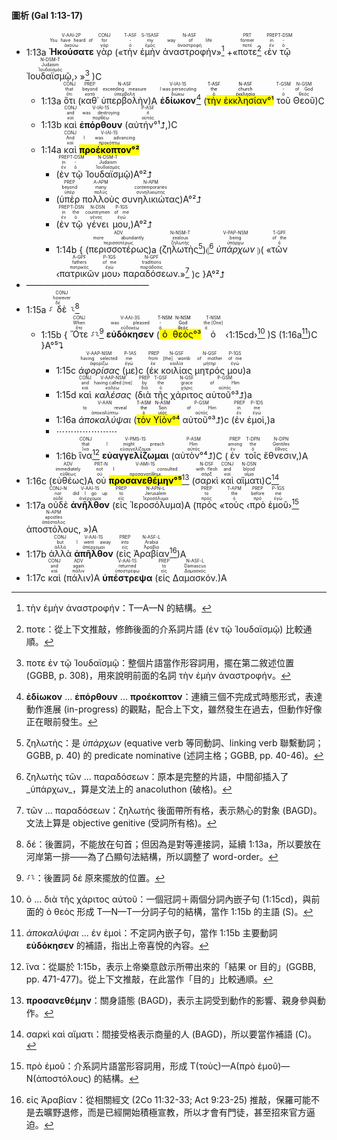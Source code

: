 #### 圖析 (Gal 1:13-17)


- 1:13a <RUBY><ruby><ruby><strong>Ἠκούσατε</strong><rt>ἀκούω</rt></ruby><rt>You have heard of</rt></ruby><rt>V-AAI-2P</rt></RUBY> <RUBY><ruby><ruby>γὰρ<rt>γάρ</rt></ruby><rt>for</rt></ruby><rt>CONJ</rt></RUBY> («<RUBY><ruby><ruby>τὴν<rt>ὁ</rt></ruby><rt>-</rt></ruby><rt>T-ASF</rt></RUBY> <RUBY><ruby><ruby>ἐμὴν<rt>ἐμός</rt></ruby><rt>my</rt></ruby><rt>S-1SASF</rt></RUBY> <RUBY><ruby><ruby>ἀναστροφήν<rt>ἀναστροφή</rt></ruby><rt>way of life</rt></ruby><rt>N-ASF</rt></RUBY>»[^1] +«<RUBY><ruby><ruby>ποτε<rt>ποτέ</rt></ruby><rt>former</rt></ruby><rt>PRT</rt></RUBY>[^2] ‹<RUBY><ruby><ruby>ἐν<rt>ἐν</rt></ruby><rt>in</rt></ruby><rt>PREP</rt></RUBY> <RUBY><ruby><ruby>τῷ<rt>ὁ</rt></ruby><rt>-</rt></ruby><rt>T-DSM</rt></RUBY> <RUBY><ruby><ruby>Ἰουδαϊσμῷ,<rt>Ἰουδαϊσμός</rt></ruby><rt>Judaism</rt></ruby><rt>N-DSM-T</rt></RUBY>› »[^3] )C
	- 1:13a <RUBY><ruby><ruby>ὅτι<rt>ὅτι</rt></ruby><rt>that</rt></ruby><rt>CONJ</rt></RUBY> (<RUBY><ruby><ruby>καθ᾽<rt>κατά</rt></ruby><rt>beyond</rt></ruby><rt>PREP</rt></RUBY> <RUBY><ruby><ruby>ὑπερβολὴν<rt>ὑπερβολή</rt></ruby><rt>exceeding measure</rt></ruby><rt>N-ASF</rt></RUBY>)A <RUBY><ruby><ruby><strong>ἐδίωκον</strong><rt>διώκω</rt></ruby><rt>I was persecuting</rt></ruby><rt>V-IAI-1S</rt></RUBY>[^4] (<mark><RUBY><ruby><ruby>τὴν<rt>ὁ</rt></ruby><rt>the</rt></ruby><rt>T-ASF</rt></RUBY> <RUBY><ruby><ruby>ἐκκλησίαν<rt>ἐκκλησία</rt></ruby><rt>church</rt></ruby><rt>N-ASF</rt></RUBY>°¹</mark> <RUBY><ruby><ruby>τοῦ<rt>ὁ</rt></ruby><rt>-</rt></ruby><rt>T-GSM</rt></RUBY> <RUBY><ruby><ruby>Θεοῦ<rt>θεός</rt></ruby><rt>of God</rt></ruby><rt>N-GSM</rt></RUBY>)C 
	- 1:13b <RUBY><ruby><ruby>καὶ<rt>καί</rt></ruby><rt>and</rt></ruby><rt>CONJ</rt></RUBY> <RUBY><ruby><ruby><strong>ἐπόρθουν</strong><rt>πορθέω</rt></ruby><rt>was destroying</rt></ruby><rt>V-IAI-1S</rt></RUBY> (<RUBY><ruby><ruby>αὐτήν°¹⮥,<rt>αὐτός</rt></ruby><rt>it</rt></ruby><rt>P-ASF</rt></RUBY>)C
	- 1:14a <RUBY><ruby><ruby>καὶ<rt>καί</rt></ruby><rt>And</rt></ruby><rt>CONJ</rt></RUBY> <RUBY><ruby><ruby><mark><strong>προέκοπτον°²</strong></mark><rt>προκόπτω</rt></ruby><rt>I was advancing</rt></ruby><rt>V-IAI-1S</rt></RUBY> 
		- (<RUBY><ruby><ruby>ἐν<rt>ἐν</rt></ruby><rt>in</rt></ruby><rt>PREP</rt></RUBY> <RUBY><ruby><ruby>τῷ<rt>ὁ</rt></ruby><rt>-</rt></ruby><rt>T-DSM</rt></RUBY> <RUBY><ruby><ruby>Ἰουδαϊσμῷ<rt>Ἰουδαϊσμός</rt></ruby><rt>Judaism</rt></ruby><rt>N-DSM-T</rt></RUBY>)A°²⮥
		- (<RUBY><ruby><ruby>ὑπὲρ<rt>ὑπέρ</rt></ruby><rt>beyond</rt></ruby><rt>PREP</rt></RUBY> <RUBY><ruby><ruby>πολλοὺς<rt>πολύς</rt></ruby><rt>many</rt></ruby><rt>A-APM</rt></RUBY> <RUBY><ruby><ruby>συνηλικιώτας<rt>συνηλικιώτης</rt></ruby><rt>contemporaries</rt></ruby><rt>N-APM</rt></RUBY>)A°²⮥
		- (<RUBY><ruby><ruby>ἐν<rt>ἐν</rt></ruby><rt>in</rt></ruby><rt>PREP</rt></RUBY> <RUBY><ruby><ruby>τῷ<rt>ὁ</rt></ruby><rt>the</rt></ruby><rt>T-DSN</rt></RUBY> <RUBY><ruby><ruby>γένει<rt>γένος</rt></ruby><rt>countrymen</rt></ruby><rt>N-DSN</rt></RUBY> <RUBY><ruby><ruby>μου,<rt>ἐγώ</rt></ruby><rt>of me</rt></ruby><rt>P-1GS</rt></RUBY>)A°²⮥
		- 1:14b { (<RUBY><ruby><ruby>περισσοτέρως<rt>περισσοτέρως</rt></ruby><rt>more abundantly</rt></ruby><rt>ADV</rt></RUBY>)a (<RUBY><ruby><ruby>ζηλωτὴς<rt>ζηλωτής</rt></ruby><rt>zealous</rt></ruby><rt>N-NSM-T</rt></RUBY>[^5])⦇[^6] <RUBY><ruby><ruby><em>ὑπάρχων</em><rt>ὑπάρχω</rt></ruby><rt>being</rt></ruby><rt>V-PAP-NSM</rt></RUBY> ⦈( «<RUBY><ruby><ruby>τῶν<rt>ὁ</rt></ruby><rt>of the</rt></ruby><rt>T-GPF</rt></RUBY> ‹<RUBY><ruby><ruby>πατρικῶν<rt>πατρικός</rt></ruby><rt>fathers</rt></ruby><rt>A-GPF</rt></RUBY> <RUBY><ruby><ruby>μου<rt>ἐγώ</rt></ruby><rt>of me</rt></ruby><rt>P-1GS</rt></RUBY>› <RUBY><ruby><ruby>παραδόσεων.<rt>παράδοσις</rt></ruby><rt>traditions</rt></ruby><rt>N-GPF</rt></RUBY>»[^7] )c }A°²⮥
- ——————————————
- 1:15a ⸉<RUBY><ruby><ruby>δὲ<rt>δέ</rt></ruby><rt>however</rt></ruby><rt>CONJ</rt></RUBY>⸊[^8]
	- 1:15b { <RUBY><ruby><ruby>Ὅτε<rt>ὅτε</rt></ruby><rt>When</rt></ruby><rt>CONJ</rt></RUBY> ⸉⸊[^9] <RUBY><ruby><ruby><strong>εὐδόκησεν</strong><rt>εὐδοκέω</rt></ruby><rt>was pleased</rt></ruby><rt>V-AAI-3S</rt></RUBY> (<mark><RUBY><ruby><ruby>ὁ<rt>ὁ</rt></ruby><rt>-</rt></ruby><rt>T-NSM</rt></RUBY> <RUBY><ruby><ruby>θεὸς<rt>θεός</rt></ruby><rt>God</rt></ruby><rt>N-NSM</rt></RUBY>°³</mark> <RUBY><ruby><ruby>ὁ<rt>ὁ</rt></ruby><rt>the [One]</rt></ruby><rt>T-NSM</rt></RUBY> ‹<rt>1:15cd</rt>›[^10] )S (1:16a[^11])C }A°⁵⮧
		- 1:15c <RUBY><ruby><ruby><em>ἀφορίσας</em><rt>ἀφορίζω</rt></ruby><rt>having selected</rt></ruby><rt>V-AAP-NSM</rt></RUBY> (<RUBY><ruby><ruby>με<rt>ἐγώ</rt></ruby><rt>me</rt></ruby><rt>P-1AS</rt></RUBY>)c (<RUBY><ruby><ruby>ἐκ<rt>ἐκ</rt></ruby><rt>from</rt></ruby><rt>PREP</rt></RUBY> <RUBY><ruby><ruby>κοιλίας<rt>κοιλία</rt></ruby><rt>[the] womb</rt></ruby><rt>N-GSF</rt></RUBY> <RUBY><ruby><ruby>μητρός<rt>μήτηρ</rt></ruby><rt>of mother</rt></ruby><rt>N-GSF</rt></RUBY> <RUBY><ruby><ruby>μου<rt>ἐγώ</rt></ruby><rt>of me</rt></ruby><rt>P-1GS</rt></RUBY>)a
		- 1:15d <RUBY><ruby><ruby>καὶ<rt>καί</rt></ruby><rt>and</rt></ruby><rt>CONJ</rt></RUBY> <RUBY><ruby><ruby><em>καλέσας</em><rt>καλέω</rt></ruby><rt>having called [me]</rt></ruby><rt>V-AAP-NSM</rt></RUBY> (<RUBY><ruby><ruby>διὰ<rt>διά</rt></ruby><rt>by</rt></ruby><rt>PREP</rt></RUBY> <RUBY><ruby><ruby>τῆς<rt>ὁ</rt></ruby><rt>the</rt></ruby><rt>T-GSF</rt></RUBY> <RUBY><ruby><ruby>χάριτος<rt>χάρις</rt></ruby><rt>grace</rt></ruby><rt>N-GSF</rt></RUBY> <RUBY><ruby><ruby>αὐτοῦ°³⮥<rt>αὐτός</rt></ruby><rt>of Him</rt></ruby><rt>P-GSM</rt></RUBY>)a
		- 1:16a <RUBY><ruby><ruby><em>ἀποκαλύψαι</em><rt>ἀποκαλύπτω</rt></ruby><rt>to reveal</rt></ruby><rt>V-AAN</rt></RUBY> (<mark><RUBY><ruby><ruby>τὸν<rt>ὁ</rt></ruby><rt>the</rt></ruby><rt>T-ASM</rt></RUBY> <RUBY><ruby><ruby>Υἱὸν<rt>υἱός</rt></ruby><rt>Son</rt></ruby><rt>N-ASM</rt></RUBY>°⁴</mark> <RUBY><ruby><ruby>αὐτοῦ°³⮥<rt>αὐτός</rt></ruby><rt>of Him</rt></ruby><rt>P-GSM</rt></RUBY>)c (<RUBY><ruby><ruby>ἐν<rt>ἐν</rt></ruby><rt>in</rt></ruby><rt>PREP</rt></RUBY> <RUBY><ruby><ruby>ἐμοὶ,<rt>ἐγώ</rt></ruby><rt>me</rt></ruby><rt>P-1DS</rt></RUBY>)a
		- ⋯⋯⋯⋯⋯⋯⋯
		- 1:16b <RUBY><ruby><ruby>ἵνα<rt>ἵνα</rt></ruby><rt>that</rt></ruby><rt>CONJ</rt></RUBY>[^12] <RUBY><ruby><ruby><strong>εὐαγγελίζωμαι</strong><rt>εὐαγγελίζομαι</rt></ruby><rt>I might preach</rt></ruby><rt>V-PMS-1S</rt></RUBY> (<RUBY><ruby><ruby>αὐτὸν°⁴⮥<rt>αὐτός</rt></ruby><rt>Him</rt></ruby><rt>P-ASM</rt></RUBY>)C (<RUBY><ruby><ruby>ἐν<rt>ἐν</rt></ruby><rt>among</rt></ruby><rt>PREP</rt></RUBY> <RUBY><ruby><ruby>τοῖς<rt>ὁ</rt></ruby><rt>the</rt></ruby><rt>T-DPN</rt></RUBY> <RUBY><ruby><ruby>ἔθνεσιν,<rt>ἔθνος</rt></ruby><rt>Gentiles</rt></ruby><rt>N-DPN</rt></RUBY>)A 
- 1:16c (<RUBY><ruby><ruby>εὐθέως<rt>εὐθέως</rt></ruby><rt>immediately</rt></ruby><rt>ADV</rt></RUBY>)A <RUBY><ruby><ruby>οὐ<rt>οὐ</rt></ruby><rt>not</rt></ruby><rt>PRT-N</rt></RUBY> <RUBY><ruby><ruby><mark><strong>προσανεθέμην°⁵</strong></mark><rt>προσανατίθημι</rt></ruby><rt>I consulted</rt></ruby><rt>V-AMI-1S</rt></RUBY>[^13] (<RUBY><ruby><ruby>σαρκὶ<rt>σάρξ</rt></ruby><rt>with flesh</rt></ruby><rt>N-DSF</rt></RUBY> <RUBY><ruby><ruby>καὶ<rt>καί</rt></ruby><rt>and</rt></ruby><rt>CONJ</rt></RUBY> <RUBY><ruby><ruby>αἵματι<rt>αἷμα</rt></ruby><rt>blood</rt></ruby><rt>N-DSN</rt></RUBY>)C[^14] 
- 1:17a <RUBY><ruby><ruby>οὐδὲ<rt>οὐδέ</rt></ruby><rt>nor</rt></ruby><rt>CONJ-N</rt></RUBY> <RUBY><ruby><ruby><strong>ἀνῆλθον</strong><rt>ἀνέρχομαι</rt></ruby><rt>did I go up</rt></ruby><rt>V-AAI-1S</rt></RUBY> (<RUBY><ruby><ruby>εἰς<rt>εἰς</rt></ruby><rt>to</rt></ruby><rt>PREP</rt></RUBY> <RUBY><ruby><ruby>Ἱεροσόλυμα<rt>Ἱεροσόλυμα</rt></ruby><rt>Jerusalem</rt></ruby><rt>N-APN-L</rt></RUBY>)A (<RUBY><ruby><ruby>πρὸς<rt>πρός</rt></ruby><rt>to</rt></ruby><rt>PREP</rt></RUBY> «<RUBY><ruby><ruby>τοὺς<rt>ὁ</rt></ruby><rt>the</rt></ruby><rt>T-APM</rt></RUBY> ‹<RUBY><ruby><ruby>πρὸ<rt>πρό</rt></ruby><rt>before</rt></ruby><rt>PREP</rt></RUBY> <RUBY><ruby><ruby>ἐμοῦ<rt>ἐγώ</rt></ruby><rt>me</rt></ruby><rt>P-1GS</rt></RUBY>›[^15] <RUBY><ruby><ruby>ἀποστόλους,<rt>ἀπόστολος</rt></ruby><rt>apostles</rt></ruby><rt>N-APM</rt></RUBY> »)A 
- 1:17b <RUBY><ruby><ruby>ἀλλὰ<rt>ἀλλά</rt></ruby><rt>but</rt></ruby><rt>CONJ</rt></RUBY> <RUBY><ruby><ruby><strong>ἀπῆλθον</strong><rt>ἀπέρχομαι</rt></ruby><rt>I went away</rt></ruby><rt>V-AAI-1S</rt></RUBY> (<RUBY><ruby><ruby>εἰς<rt>εἰς</rt></ruby><rt>into</rt></ruby><rt>PREP</rt></RUBY> <RUBY><ruby><ruby>Ἀραβίαν<rt>Ἀραβία</rt></ruby><rt>Arabia</rt></ruby><rt>N-ASF-L</rt></RUBY>[^16])A 
- 1:17c <RUBY><ruby><ruby>καὶ<rt>καί</rt></ruby><rt>and</rt></ruby><rt>CONJ</rt></RUBY> (<RUBY><ruby><ruby>πάλιν<rt>πάλιν</rt></ruby><rt>again</rt></ruby><rt>ADV</rt></RUBY>)A <RUBY><ruby><ruby><strong>ὑπέστρεψα</strong><rt>ὑποστρέφω</rt></ruby><rt>returned</rt></ruby><rt>V-AAI-1S</rt></RUBY> (<RUBY><ruby><ruby>εἰς<rt>εἰς</rt></ruby><rt>to</rt></ruby><rt>PREP</rt></RUBY> <RUBY><ruby><ruby>Δαμασκόν.<rt>Δαμασκός</rt></ruby><rt>Damascus</rt></ruby><rt>N-ASF-L</rt></RUBY>)A

[^1]: τὴν ἐμὴν ἀναστροφήν：T—A—N 的結構。
[^2]: ποτε：從上下文推敲，修飾後面的介系詞片語 (ἐν τῷ Ἰουδαϊσμῷ) 比較通順。
[^3]: ποτε ἐν τῷ Ἰουδαϊσμῷ：整個片語當作形容詞用，擺在第二敘述位置 (GGBB, p. 308)，用來說明前面的名詞 τὴν ἐμὴν ἀναστροφήν。
[^4]: **ἐδίωκον** ... **ἐπόρθουν** ... **προέκοπτον**：連續三個不完成式時態形式，表達動作進展 (in-progress) 的觀點，配合上下文，雖然發生在過去，但動作好像正在眼前發生。
[^5]: ζηλωτὴς：是 _ὑπάρχων_  (equative verb 等同動詞、linking verb 聯繫動詞；GGBB, p. 40) 的 predicate nominative (述詞主格；GGBB, pp. 40-46)。
[^6]: ζηλωτὴς τῶν  ... παραδόσεων：原本是完整的片語，中間卻插入了_ὑπάρχων_，算是文法上的 anacoluthon (破格)。
[^7]: τῶν ... παραδόσεων：ζηλωτής 後面帶所有格，表示熱心的對象 (BAGD)。文法上算是 objective genitive (受詞所有格)。
[^8]: δέ：後置詞，不能放在句首；但因為是對等連接詞，延續 1:13a，所以要放在河岸第一排——為了凸顯句法結構，所以調整了 word-order。
[^9]: ⸉⸊：後置詞 δέ 原來擺放的位置。
[^10]: ὁ ... διὰ τῆς χάριτος αὐτοῦ：一個冠詞＋兩個分詞內嵌子句 (1:15cd)，與前面的 ὁ θεὸς 形成 T—N—T—分詞子句的結構，當作 1:15b 的主語 (S)。
[^11]: _ἀποκαλύψαι_ ... ἐν ἐμοὶ：不定詞內嵌子句，當作 1:15b 主要動詞 **εὐδόκησεν** 的補語，指出上帝喜悅的內容。
[^12]: ἵνα：從屬於 1:15b，表示上帝樂意啟示所帶出來的「結果 or 目的」(GGBB, pp. 471-477)。從上下文推敲，在此當作「目的」比較通順。
[^13]: **προσανεθέμην**：關身語態 (BAGD)，表示主詞受到動作的影響、親身參與動作。
[^14]: σαρκὶ καὶ αἵματι：間接受格表示商量的人 (BAGD)，所以要當作補語 (C)。
[^15]: πρὸ ἐμοῦ：介系詞片語當形容詞用，形成 T(τοὺς)—A(πρὸ ἐμοῦ)—N(ἀποστόλους) 的結構。
[^16]: εἰς Ἀραβίαν：從相關經文 (2Co 11:32-33; Act 9:23-25) 推敲，保羅可能不是去曠野退修，而是已經開始積極宣教，所以才會有門徒，甚至招來官方逼迫。

